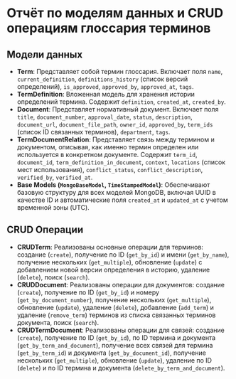 # Отчёт по моделям данных и CRUD операциям глоссария терминов

## Модели данных

*   **Term**: Представляет собой термин глоссария. Включает поля `name`, `current_definition`, `definitions_history` (список версий определений), `is_approved`, `approved_by`, `approved_at`, `tags`.
*   **TermDefinition**: Вложенная модель для хранения истории определений термина. Содержит `definition`, `created_at`, `created_by`.
*   **Document**: Представляет нормативный документ. Включает поля `title`, `document_number`, `approval_date`, `status`, `description`, `document_url`, `document_file_path`, `owner_id`, `approved_by`, `term_ids` (список ID связанных терминов), `department`, `tags`.
*   **TermDocumentRelation**: Представляет связь между термином и документом, описывая, как именно термин определен или используется в конкретном документе. Содержит `term_id`, `document_id`, `term_definition_in_document`, `context`, `locations` (список мест использования), `conflict_status`, `conflict_description`, `verified_by`, `verified_at`.
*   **Base Models (`MongoBaseModel`, `TimeStampedModel`)**: Обеспечивают базовую структуру для всех моделей MongoDB, включая UUID в качестве ID и автоматические поля `created_at` и `updated_at` с учетом временной зоны (UTC).

## CRUD Операции

*   **CRUDTerm**: Реализованы основные операции для терминов: создание (`create`), получение по ID (`get_by_id`) и имени (`get_by_name`), получение нескольких (`get_multiple`), обновление (`update`) с добавлением новой версии определения в историю, удаление (`delete`), поиск (`search`).
*   **CRUDDocument**: Реализованы операции для документов: создание (`create`), получение по ID (`get_by_id`) и номеру (`get_by_document_number`), получение нескольких (`get_multiple`), обновление (`update`), удаление (`delete`), добавление (`add_term`) и удаление (`remove_term`) терминов из списка связанных терминов документа, поиск (`search`).
*   **CRUDTermDocument**: Реализованы операции для связей: создание (`create`), получение по ID (`get_by_id`), по ID термина и документа (`get_by_term_and_document`), получение всех связей для термина (`get_by_term_id`) и документа (`get_by_document_id`), получение нескольких (`get_multiple`), обновление (`update`), удаление по ID (`delete`) и по ID термина и документа (`delete_by_term_and_document`).
